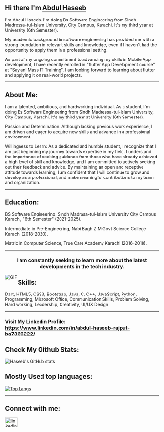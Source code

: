 ## Hi there I'm <a href="https://www.linkedin.com/in/abdul-haseeb-rajput-ba7366222/" target="_blank"> Abdul Haseeb </a>

I'm Abdul Haseeb. I'm doing Bs Software Engineering from Sindh Madressa-tul-Islam University, City Campus, Karachi. It's my third year at University (6th Semester).<br>

My academic background in software engineering has provided me with a strong foundation in relevant skills and knowledge, even if I haven't had the opportunity to apply them in a professional setting. <br>

As part of my ongoing commitment to advancing my skills in Mobile App development, I have recently enrolled in "flutter App Development course" at "Saylani Mass IT Training". I am looking forward to learning about flutter and applying it on real-world projects.

<hr>

## About Me:

I am a talented, ambitious, and hardworking individual. As a student, I'm doing Bs Software Engineering from Sindh Madressa-tul-Islam University, City Campus, Karachi. It's my third year at University (6th Semester). <br>

Passion and Determination: Although lacking previous work experience, I am driven and eager to acquire new skills and advance in a professional environment. <br>

Willingness to Learn: As a dedicated and humble student, I recognize that I am just beginning my journey towards expertise in my field. I understand the importance of seeking guidance from those who have already achieved a high level of skill and knowledge, and I am committed to actively seeking out their feedback and advice. By maintaining an open and receptive attitude towards learning, I am confident that I will continue to grow and develop as a professional, and make meaningful contributions to my team and organization.

<hr>

## Education:

BS Software Engineering, Sindh Madrasa-tul-Islam University City Campus Karachi, "6th Semester"
(2021-2025). <br>

Intermediate in Pre-Engineering, Nabi Bagh Z.M Govt Science College Karachi
(2018-2020). <br>

Matric in Computer Science, True Care Academy Karachi 
(2016-2018).

<hr>

<h3 align="center">I am constantly seeking to learn more about the latest developments in the tech industry.</h3>

<img align="left" alt="GIF" src="https://gist.github.com/lianperson/5f0f52604b03ad80c82db790c474993c/raw/88f20c9d749d756be63f22b09f3c4ac570bc5101/programming.gif">

## Skills:
<p align="left"> 
        <a>
	    Dart,
            HTML5,
            CSS3,
            Bootstrap,
	    Java,
	    C,
	    C++,
            JavaScript,
            Python,
            Programming,
            Microsoft Office,
            Communication Skills,
            Problem Solving,
            Hard working,
            Leadership,
            Creativity,
            UI/UX Design
        </a>
</p>

<hr>

### Visit My Linkedin Profile: <br>https://www.linkedin.com/in/abdul-haseeb-rajput-ba7366222/ <br>

## Check My Github Stats:
![Haseeb's GitHub stats](https://github-readme-stats.vercel.app/api?username=Abdul-Haseeb-Rajput&show_icons=true&theme=radical&count_private=true)

## Mostly Used top languages:
[![Top Langs](https://github-readme-stats.vercel.app/api/top-langs/?username=Abdul-Haseeb-Rajput&layout=compact&theme=github_dark)](https://github.com/Abdul-Haseeb-Rajput/github-readme-stats)

<hr>

## Connect with me:
<p align="left">
<a href="https://www.linkedin.com/in/abdul-haseeb-rajput-ba7366222/" target="blank"><img align="center" src="https://raw.githubusercontent.com/rahuldkjain/github-profile-readme-generator/master/src/images/icons/Social/linked-in-alt.svg" alt="linkedin" height="30" width="40" /></a>

</p>
